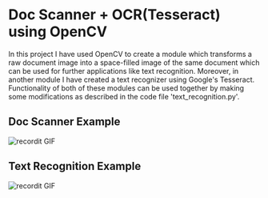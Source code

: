 # Doc Scanner + OCR(Tesseract) using OpenCV
In this project I have used OpenCV to create a module which transforms a raw document image into a space-filled image of the same document which can be used for further applications like text recognition. Moreover, in another module I have created a text recognizer using Google's Tesseract. Functionality of both of these modules can be used together by making some modifications as described in the code file 'text_recognition.py'.
## Doc Scanner Example
![recordit GIF](http://g.recordit.co/b1XO1EGOO6.gif)
## Text Recognition Example
![recordit GIF]()

